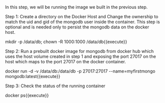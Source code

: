 In this step, we will be running the image we built in the previous step.

Step 1: Create a directory on the Docker Host and Change the ownership to match the uid and gid of the mongodb user inside the container. This step is optional and is needed only to persist the mongodb data on the docker host.

mkdir -p /data/db; chown -R 1000:1000 /data/db{{execute}}

Step 2: Run a prebuilt docker image for mongodb from docker hub which uses the host volume created in step 1 and exposing the port 27017 on the host which maps to the port 27017 on the docker container.

docker run -d -v /data/db:/data/db -p 27017:27017 --name=myfirstmongo mongodb:latest{{execute}}

Step 3: Check the status of the running container

docker ps{{execute}}
